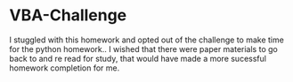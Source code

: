 # VBA-Challenge
I stuggled with this homework and opted out of the challenge to make time for the python homework.. 
I wished that there were paper materials to go back to and re read for study, that would have made a more sucessful homework completion for me. 
